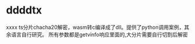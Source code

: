 # ddddtx


xxxx ts分片chacha20解密，wasm转c编译成了dll。提供了python调用案例，其余语言自行研究。 所有参数都是getvinfo响应里面的,大分片需要自行切割后解密
